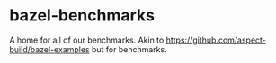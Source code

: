 # bazel-benchmarks
A home for all of our benchmarks. Akin to https://github.com/aspect-build/bazel-examples but for benchmarks.
